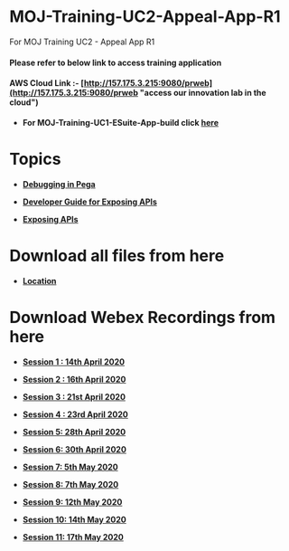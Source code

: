 # MOJ-Training-UC2-Appeal-App-R1
For MOJ Training UC2 - Appeal App R1

#### Please refer to below link to access training application 

#### AWS Cloud Link :- [http://157.175.3.215:9080/prweb](http://157.175.3.215:9080/prweb "access our innovation lab in the cloud")

* **For MOJ-Training-UC1-ESuite-App-build click [here](https://github.com/eai-systems/MOJ-Training-UC1-ESuite-App-build "Click here to go")**

# Topics

* **[Debugging in Pega](https://1drv.ms/p/s!AltO6Pkun9hUsUlWCKqRrh95dKOf?e=EvEGXx "Click here to view")**

* **[Developer Guide for Exposing APIs](https://1drv.ms/w/s!AltO6Pkun9hUsUh02RcZ45w4cSQ1?e=GPd7YM "Click here to view")**

* **[Exposing APIs](https://1drv.ms/p/s!AltO6Pkun9hUsUpEcvHYH_wm2FTA?e=bvvcrS "Click here to view")**

# Download all files from here
* **[Location](https://github.com/eai-systems/MOJ-Training-UC2-Appeal-App-R1/tree/master/Files/Topics "Click here to go")**

# Download Webex Recordings from here
 * **[Session 1 : 14th April 2020](https://1drv.ms/u/s!AvVEPrDDwal9i-tdA5RNOyG2nH59cQ?e=fhN6wo "Click here to go")**

 * **[Session 2 : 16th April 2020](https://1drv.ms/u/s!AvVEPrDDwal9i-50Bdon8gLGiGBAxA?e=9NcK2Z "Click here to go")**

 * **[Session 3 : 21st April 2020](https://1drv.ms/u/s!AvVEPrDDwal9i-51XetRgI4zoFtwzg?e=BTwBTZ "Click here to go")**

 * **[Session 4 : 23rd April 2020](https://1drv.ms/u/s!AvVEPrDDwal9i-5yK527OP0NsDVP6Q?e=ekOOAg "Click here to go")**
 
 * **[Session 5: 28th April 2020](https://1drv.ms/u/s!AvVEPrDDwal9i-8RNSggfpXVu_03_w?e=4ld3g9 "Click here to go")**
 
 * **[Session 6: 30th April 2020](https://1drv.ms/u/s!AvVEPrDDwal9i_EEkRUwVhMejmYzQw?e=vXsQC8 "Click here to go")**

 * **[Session 7: 5th May 2020](https://meetings.webex.com/collabs/url/sYmHQsasFKLrrKWPkqpQwRMGwq7-l0HQHtvaIhRPuoS00000 "Click here to go")**
 
 * **[Session 8: 7th May 2020](https://meetings.webex.com/collabs/url/yR1bIGv4HN6VdMLswPAprtxaU5qSXyOcVT-20U836c000000 "Click here to go")**

 * **[Session 9: 12th May 2020](https://meetings.webex.com/collabs/url/YXKqEO_0u3DbrGhn2NI4ZiLHH2tCaP2hwcpPJSZ7iJa00000 "Click here to go")**

 * **[Session 10: 14th May 2020](https://meetings.webex.com/collabs/url/4W3zh973S2jUZ6kauHMP8Hzp7Olq70U3jlP584ldGeO00000 "Click here to go")**

 * **[Session 11: 17th May 2020](https://meetings.webex.com/collabs/url/DfpBa_PD--Fau_tf2PiyXsLpFJt9PqxQdN8d_umE7lq00000 "Click here to go")**

 
 
